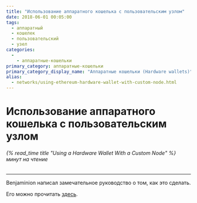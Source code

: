 ```yaml
---
title: "Использование аппаратного кошелька с пользовательским узлом"
date: 2018-06-01 00:05:00
tags:
  - аппаратный
  - кошелек
  - пользовательский
  - узел
categories:
  - 
    - аппаратные-кошельки
primary_category: аппаратные-кошельки
primary_category_display_name: "Аппаратные кошельки (Hardware wallets)"
alias:
  - networks/using-ethereum-hardware-wallet-with-custom-node.html
---
```


# __Использование аппаратного кошелька с пользовательским узлом__
###### {% read_time title "Using a Hardware Wallet With a Custom Node" %} минут на чтение
***

Benjaminion написал замечательное руководство о том, как это сделать.

Его можно прочитать [здесь](https://github.com/benjaminion/eth-parity-qnap/wiki/Connecting-to-MyEtherWallet).